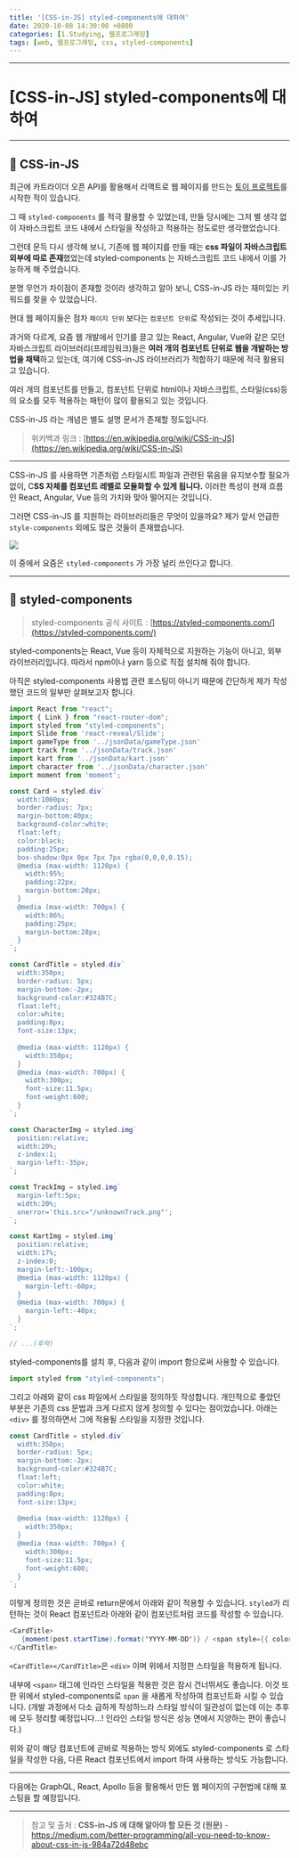 ```yaml
---
title: '[CSS-in-JS] styled-components에 대하여'
date: 2020-10-08 14:30:00 +0800
categories: [1.Studying, 웹프로그래밍]
tags: [web, 웹프로그래밍, css, styled-components]
---
```




------

# **[CSS-in-JS] styled-components에 대하여**


------

## **🎯 CSS-in-JS**

최근에 카트라이더 오픈 API를 활용해서 리액트로 웹 페이지를 만드는 [토이 프로젝트](https://github.com/chanhuiseok/kartinfo)를 시작한 적이 있습니다.

그 때 `styled-components` 를 적극 활용할 수 있었는데, 만들 당시에는 그저 별 생각 없이 자바스크립트 코드 내에서 스타일을 작성하고 적용하는 정도로만 생각했었습니다.

그런데 문득 다시 생각해 보니, 기존에 웹 페이지를 만들 때는 **css 파일이 자바스크립트 외부에 따로 존재**했었는데 styled-components 는 자바스크립트 코드 내에서 이를 가능하게 해 주었습니다.

분명 무언가 차이점이 존재할 것이라 생각하고 알아 보니, CSS-in-JS 라는 재미있는 키워드를 찾을 수 있었습니다.

현대 웹 페이지들은 점차 `페이지 단위` 보다는 `컴포넌트 단위`로 작성되는 것이 추세입니다.

과거와 다르게, 요즘 웹 개발에서 인기를 끌고 있는 React, Angular, Vue와 같은 모던 자바스크립트 라이브러리(프레임워크)들은 **여러 개의 컴포넌트 단위로 웹을 개발하는 방법을 채택**하고 있는데, 여기에 CSS-in-JS 라이브러리가 적합하기 때문에 적극 활용되고 있습니다.

여러 개의 컴포넌트를 만들고, 컴포넌트 단위로 html이나 자바스크립트, 스타일(css)등의 요소를 모두 적용하는 패턴이 많이 활용되고 있는 것입니다. 

CSS-in-JS 라는 개념은 별도 설명 문서가 존재할 정도입니다.

> 위키백과 링크 : [https://en.wikipedia.org/wiki/CSS-in-JS](https://en.wikipedia.org/wiki/CSS-in-JS)

------

CSS-in-JS 를 사용하면 기존처럼 스타일시트 파일과 관련된 묶음을 유지보수할 필요가 없이, C**SS 자체를 컴포넌트 레벨로 모듈화할 수 있게 됩니다.** 이러한 특성이 현재 흐름인 React, Angular, Vue 등의 가치와 맞아 떨어지는 것입니다.

그러면 CSS-in-JS 를 지원하는 라이브러리들은 무엇이 있을까요? 제가 앞서 언급한 `style-components` 외에도 많은 것들이 존재했습니다.

![](https://miro.medium.com/max/700/1*xXIXJeI3l6_k-rXg6cqNjw.png)

이 중에서 요즘은 `styled-components` 가 가장 널리 쓰인다고 합니다.

------

## **🎯 styled-components**

> styled-components 공식 사이트 : [https://styled-components.com/](https://styled-components.com/)

styled-components는 React, Vue 등이 자체적으로 지원하는 기능이 아니고, 외부 라이브러리입니다. 따라서 npm이나 yarn 등으로 직접 설치해 줘야 합니다.

아직은 styled-components 사용법 관련 포스팅이 아니기 때문에 간단하게 제가 작성했던 코드의 일부만 살펴보고자 합니다.

```javascript
import React from "react";
import { Link } from "react-router-dom";
import styled from "styled-components";
import Slide from 'react-reveal/Slide';
import gameType from '../jsonData/gameType.json'
import track from '../jsonData/track.json'
import kart from '../jsonData/kart.json'
import character from '../jsonData/character.json'
import moment from 'moment';

const Card = styled.div`
  width:1000px;
  border-radius: 7px;
  margin-bottom:40px;
  background-color:white;
  float:left;
  color:black;
  padding:25px; 
  box-shadow:0px 0px 7px 7px rgba(0,0,0,0.15);
  @media (max-width: 1120px) {
    width:95%;
    padding:22px;
    margin-bottom:28px;
  }
  @media (max-width: 700px) {
    width:86%;
    padding:25px;
    margin-bottom:28px;
  }
`;

const CardTitle = styled.div`
  width:350px;
  border-radius: 5px;
  margin-bottom:-2px;
  background-color:#324B7C;
  float:left;
  color:white;
  padding:8px; 
  font-size:13px;
  
  @media (max-width: 1120px) {
    width:350px;
  }
  @media (max-width: 700px) {
    width:300px;
    font-size:11.5px;
    font-weight:600;
  }
`;

const CharacterImg = styled.img`
  position:relative;
  width:20%;
  z-index:1;
  margin-left:-35px;
`;

const TrackImg = styled.img`
  margin-left:5px;
  width:20%;
  onerror='this.src="/unknownTrack.png"';
`;

const KartImg = styled.img`
  position:relative;
  width:17%;
  z-index:0;
  margin-left:-100px;
  @media (max-width: 1120px) {
    margin-left:-60px;
  }
  @media (max-width: 700px) {
    margin-left:-40px;
  }
`;

// ...(후략)
```

styled-components를 설치 후, 다음과 같이 import 함으로써 사용할 수 있습니다.

```javascript
import styled from "styled-components";
```

그리고 아래와 같이 css 파일에서 스타일을 정의하듯 작성합니다. 개인적으로 좋았던 부분은 기존의 css 문법과 크게 다르지 않게 정의할 수 있다는 점이었습니다. 아래는 `<div>` 를 정의하면서 그에 적용될 스타일을 지정한 것입니다.

```javascript
const CardTitle = styled.div`
  width:350px;
  border-radius: 5px;
  margin-bottom:-2px;
  background-color:#324B7C;
  float:left;
  color:white;
  padding:8px; 
  font-size:13px;
  
  @media (max-width: 1120px) {
    width:350px;
  }
  @media (max-width: 700px) {
    width:300px;
    font-size:11.5px;
    font-weight:600;
  }
`;
```

이렇게 정의한 것은 곧바로 return문에서 아래와 같이 적용할 수 있습니다. `styled`가 리턴하는 것이 React 컴포넌트라 아래와 같이 컴포넌트처럼 코드를 작성할 수 있습니다.

```java
<CardTitle>
   {moment(post.startTime).format('YYYY-MM-DD')} / <span style={{ color: '#FCD968' }}>{findCharacterName(post.character)}</span> 착용 / <span style={{ color: '#61E9B4' }}> {findKartName(post.player.kart)} </span>탑승
</CardTitle>
```

`<CardTitle></CardTitle>`은 `<div>` 이며 위에서 지정한 스타일을 적용하게 됩니다.

내부에 `<span>` 태그에 인라인 스타일을 적용한 것은 잠시 건너뛰셔도 좋습니다. 이것 또한 위에서 styled-components로 `span` 을 새롭게 작성하여 컴포넌트화 시킬 수 있습니다. (개발 과정에서 다소 급하게 작성하느라 스타일 방식이 일관성이 없는데 이는 추후에 모두 정리할 예정입니다...! 인라인 스타일 방식은 성능 면에서 지양하는 편이 좋습니다.)

위와 같이 해당 컴포넌트에 곧바로 적용하는 방식 외에도 styled-components 로 스타일을 작성한 다음, 다른 React 컴포넌트에서 import 하여 사용하는 방식도 가능합니다.

------

다음에는 GraphQL, React, Apollo 등을 활용해서 만든 웹 페이지의 구현법에 대해 포스팅을 할 예정입니다. 

------



> 참고 및 출처 : **CSS-in-JS 에 대해 알아야 할 모든 것 (원문)** - https://medium.com/better-programming/all-you-need-to-know-about-css-in-js-984a72d48ebc